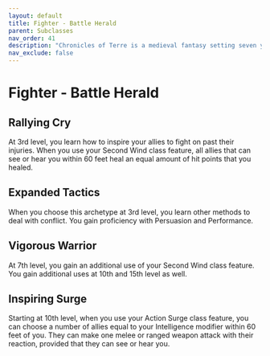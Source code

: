 ```yaml
---
layout: default
title: Fighter - Battle Herald
parent: Subclasses
nav_order: 41
description: "Chronicles of Terre is a medieval fantasy setting seven years in the writing, currently for dungeons & dragons 5th edition."
nav_exclude: false
---
```


# Fighter - Battle Herald

## Rallying Cry

At 3rd level, you learn how to inspire your allies to fight on past their injuries. When you use your Second Wind class feature, all allies that can see or hear you within 60 feet heal an equal amount of hit points that you healed. 

## Expanded Tactics

When you choose this archetype at 3rd level, you learn other methods to deal with conflict. You gain proficiency with Persuasion and Performance. 

## Vigorous Warrior

At 7th level, you gain an additional use of your Second Wind class feature. You gain additional uses at 10th and 15th level as well. 

## Inspiring Surge

Starting at 10th level, when you use your Action Surge class feature, you can choose a number of allies equal to your Intelligence modifier within 60 feet of you. They can make one melee or ranged weapon attack with their reaction, provided that they can see or hear you. 